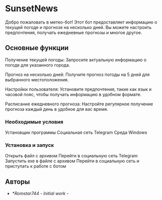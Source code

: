 ﻿# SunsetNews
 
Добро пожаловать в метео-бот! Этот бот предоставляет информацию о текущей погоде и прогнозе на несколько дней. Вы можете настроить предпочтения, получать ежедневные прогнозы и многое другое.

## Основные функции

Получение текущей погоды: Запросите актуальную информацию о погоде для указанного города.

Прогноз на несколько дней: Получите прогноз погоды на 5 дней для выбранного местоположения.

Настройки пользователя: Установите предпочтения, такие как язык и часовой пояс, чтобы получать информацию в удобном формате.

Расписание ежедневного прогноза: Настройте регулярное получение прогноза каждый день в удобное для вас время.

### Необходимые условия

Установщик программы
Социальная сеть Telegram
Среда Windows 

### Установка и запуск

Открыть файл с архивом 
Перейти в социальную сеть Telegram
Запустить exe в файле с архивом
Перейти в социальную сеть и приступать к работе с ботом


## Авторы

* **Romstar744* - *Initial work* - [](https://github.com/Romstar744/SunsetNews)
